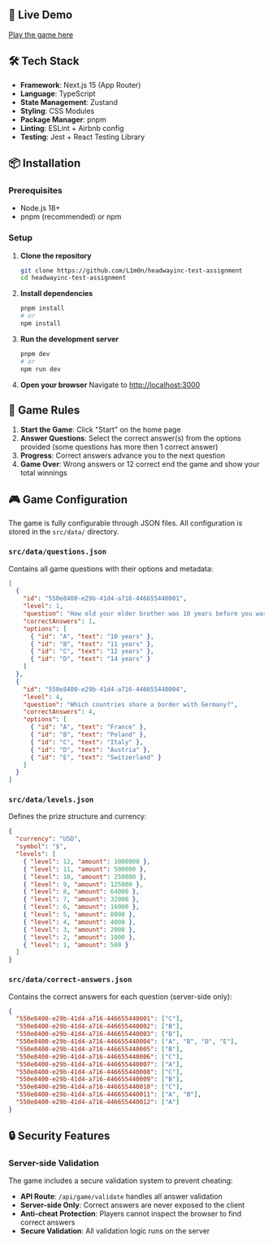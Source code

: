 ## 🚀 Live Demo

[Play the game here](https://headwayinc-test-assignment-jwuq.vercel.app/)

## 🛠️ Tech Stack

- **Framework**: Next.js 15 (App Router)
- **Language**: TypeScript
- **State Management**: Zustand
- **Styling**: CSS Modules
- **Package Manager**: pnpm
- **Linting**: ESLint + Airbnb config
- **Testing**: Jest + React Testing Library

## 📦 Installation

### Prerequisites

- Node.js 18+ 
- pnpm (recommended) or npm

### Setup

1. **Clone the repository**
   ```bash
   git clone https://github.com/L1m0n/headwayinc-test-assignment
   cd headwayinc-test-assignment
   ```

2. **Install dependencies**
   ```bash
   pnpm install
   # or
   npm install
   ```

3. **Run the development server**
   ```bash
   pnpm dev
   # or
   npm run dev
   ```

4. **Open your browser**
   Navigate to [http://localhost:3000](http://localhost:3000)

## 🎯 Game Rules

1. **Start the Game**: Click "Start" on the home page
2. **Answer Questions**: Select the correct answer(s) from the options provided (some questions has more then 1 correct answer)
3. **Progress**: Correct answers advance you to the next question
4. **Game Over**: Wrong answers or 12 correct end the game and show your total winnings 


## 🎮 Game Configuration

The game is fully configurable through JSON files. All configuration is stored in the `src/data/` directory.

### `src/data/questions.json`
Contains all game questions with their options and metadata:

```json
[
  {
    "id": "550e8400-e29b-41d4-a716-446655440001",
    "level": 1,
    "question": "How old your elder brother was 10 years before you was born, mate?",
    "correctAnswers": 1,
    "options": [
      { "id": "A", "text": "10 years" },
      { "id": "B", "text": "11 years" },
      { "id": "C", "text": "12 years" },
      { "id": "D", "text": "14 years" }
    ]
  },
  {
    "id": "550e8400-e29b-41d4-a716-446655440004",
    "level": 4,
    "question": "Which countries share a border with Germany?",
    "correctAnswers": 4,
    "options": [
      { "id": "A", "text": "France" },
      { "id": "B", "text": "Poland" },
      { "id": "C", "text": "Italy" },
      { "id": "D", "text": "Austria" },
      { "id": "E", "text": "Switzerland" }
    ]
  }
]
```

### `src/data/levels.json`
Defines the prize structure and currency:

```json
{
  "currency": "USD",
  "symbol": "$",
  "levels": [
    { "level": 12, "amount": 1000000 },
    { "level": 11, "amount": 500000 },
    { "level": 10, "amount": 250000 },
    { "level": 9, "amount": 125000 },
    { "level": 8, "amount": 64000 },
    { "level": 7, "amount": 32000 },
    { "level": 6, "amount": 16000 },
    { "level": 5, "amount": 8000 },
    { "level": 4, "amount": 4000 },
    { "level": 3, "amount": 2000 },
    { "level": 2, "amount": 1000 },
    { "level": 1, "amount": 500 }
  ]
}
```

### `src/data/correct-answers.json`
Contains the correct answers for each question (server-side only):

```json
{
  "550e8400-e29b-41d4-a716-446655440001": ["C"],
  "550e8400-e29b-41d4-a716-446655440002": ["B"],
  "550e8400-e29b-41d4-a716-446655440003": ["B"],
  "550e8400-e29b-41d4-a716-446655440004": ["A", "B", "D", "E"],
  "550e8400-e29b-41d4-a716-446655440005": ["B"],
  "550e8400-e29b-41d4-a716-446655440006": ["C"],
  "550e8400-e29b-41d4-a716-446655440007": ["A"],
  "550e8400-e29b-41d4-a716-446655440008": ["C"],
  "550e8400-e29b-41d4-a716-446655440009": ["B"],
  "550e8400-e29b-41d4-a716-446655440010": ["C"],
  "550e8400-e29b-41d4-a716-446655440011": ["A", "B"],
  "550e8400-e29b-41d4-a716-446655440012": ["A"]
}
```

## 🔒 Security Features

### Server-side Validation
The game includes a secure validation system to prevent cheating:

- **API Route**: `/api/game/validate` handles all answer validation
- **Server-side Only**: Correct answers are never exposed to the client
- **Anti-cheat Protection**: Players cannot inspect the browser to find correct answers
- **Secure Validation**: All validation logic runs on the server
